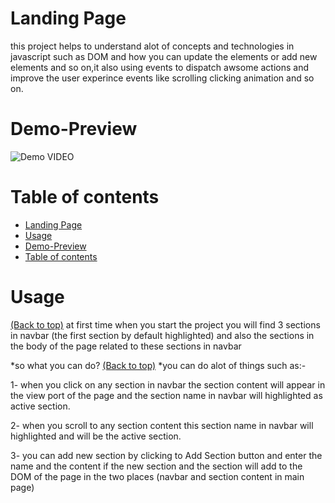 
# Landing Page

this project helps to understand alot of concepts and technologies in javascript
such as DOM and how you can update the elements or add new elements and so on,it also using events to dispatch awsome actions and improve the user experince events
like scrolling clicking animation and so on.


# Demo-Preview

![Demo VIDEO](https://media.giphy.com/media/ZVik7pBtu9dNS/giphy.gif)


# Table of contents

- [Landing Page](#project-title)
- [Usage](#usage)
- [Demo-Preview](#demo-preview)
- [Table of contents](#table-of-contents)


# Usage
[(Back to top)](#table-of-contents)
at first time when you start the project you will find 3 sections in navbar
(the first section by default highlighted) and also the sections in the body of the page related to these sections in navbar

*so what you can do?
[(Back to top)](#table-of-contents)
*you can do alot of things such as:-

1- when you click on any section in navbar the section content will appear in the view port of the page and the section name in navbar will highlighted as active section.

2- when you scroll to any section content this section name in navbar will highlighted and will be the active section.

3- you can add new section by clicking to Add Section button and enter the name and the content if the new section and the section will add to the DOM of the page in the two places (navbar and section content in main page)



